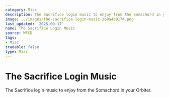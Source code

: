 ```yaml
---
category: Misc
description: The Sacrifice login music to enjoy from the Somachord in your Orbiter.
image: ../images/the-sacrifice-login-music-2b8a4e9174.png
last_updated: '2025-09-17'
name: The Sacrifice Login Music
source: WFCD
tags:
- Misc
tradable: false
type: Misc
---
```


# The Sacrifice Login Music

The Sacrifice login music to enjoy from the Somachord in your Orbiter.

